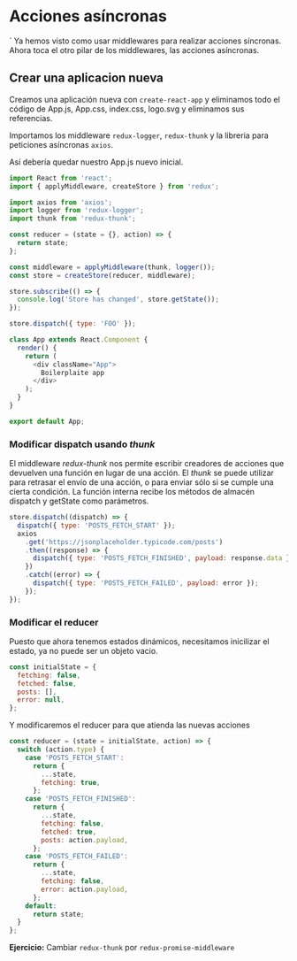 # Acciones asíncronas
`
Ya hemos visto como usar middlewares para realizar acciones síncronas. Ahora toca el otro pilar de los middlewares, las acciones asíncronas.

## Crear una aplicacion nueva

Creamos una aplicación nueva con `create-react-app` y eliminamos todo el código de App.js, App.css, index.css, logo.svg y eliminamos sus referencias.

Importamos los middleware `redux-logger`, `redux-thunk` y la libreria para peticiones asíncronas `axios`.

Así debería quedar nuestro App.js nuevo inicial.

```js
import React from 'react';
import { applyMiddleware, createStore } from 'redux';

import axios from 'axios';
import logger from 'redux-logger';
import thunk from 'redux-thunk';

const reducer = (state = {}, action) => {
  return state;
};

const middleware = applyMiddleware(thunk, logger());
const store = createStore(reducer, middleware);

store.subscribe(() => {
  console.log('Store has changed', store.getState());
});

store.dispatch({ type: 'FOO' });

class App extends React.Component {
  render() {
    return (
      <div className="App">
        Boilerplaite app
      </div>
    );
  }
}

export default App;
```

### Modificar dispatch usando _thunk_

El middleware _redux-thunk_ nos permite escribir creadores de acciones que devuelven una función en lugar de una acción. El _thunk_ se puede utilizar para retrasar el envío de una acción, o para enviar sólo si se cumple una cierta condición. La función interna recibe los métodos de almacén dispatch y getState como parámetros.

```js
store.dispatch((dispatch) => {
  dispatch({ type: 'POSTS_FETCH_START' });
  axios
    .get('https://jsonplaceholder.typicode.com/posts')
    .then((response) => {
      dispatch({ type: 'POSTS_FETCH_FINISHED', payload: response.data });
    })
    .catch((error) => {
      dispatch({ type: 'POSTS_FETCH_FAILED', payload: error });
    });
});
```

### Modificar el reducer

Puesto que ahora tenemos estados dinámicos, necesitamos inicilizar el estado, ya no puede ser un objeto vacio.

```js
const initialState = {
  fetching: false,
  fetched: false,
  posts: [],
  error: null,
};
```

Y modificaremos el reducer para que atienda las nuevas acciones

```js
const reducer = (state = initialState, action) => {
  switch (action.type) {
    case 'POSTS_FETCH_START':
      return {
        ...state,
        fetching: true,
      };
    case 'POSTS_FETCH_FINISHED':
      return {
        ...state,
        fetching: false,
        fetched: true,
        posts: action.payload,
      };
    case 'POSTS_FETCH_FAILED':
      return {
        ...state,
        fetching: false,
        error: action.payload,
      };
    default:
      return state;
  }
};
```

**Ejercicio:** Cambiar `redux-thunk` por `redux-promise-middleware`